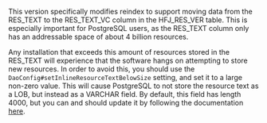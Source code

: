 This version specifically modifies reindex to support moving data from the RES_TEXT to the RES_TEXT_VC column in the HFJ_RES_VER table. This is especially important 
for PostgreSQL users, as the RES_TEXT column only has an addressable space of about 4 billion resources. 

Any installation that exceeds this amount of resources stored in the RES_TEXT will experience that the software hangs on attempting to store new resources. 
In order to avoid this, you should use the `DaoConfig#setInlineResourceTextBelowSize` setting, and set it to a large non-zero value.
This will cause PostgreSQL to not store the resource text as a LOB, but instead as a VARCHAR field. By default, this field has length 4000, but you can and should update it by following the documentation [here](https://smilecdr.com/docs/fhir_storage_relational/fhir_storage_relational_module.html#resource-body-storage).
